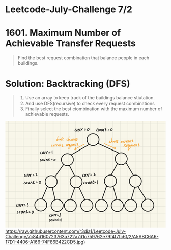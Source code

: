# Leetcode-July-Challenge 7/2
# 1601. Maximum Number of Achievable Transfer Requests
> Find the best request combination that balance people in each buildings.

# Solution: Backtracking (DFS)
> 1. Use an array to keep track of the buildings balance stiutation.  
> 2. And use DFS(recursive) to check every request combinations  
> 3. Finally select the best ciombination with the  maximum number of achievable requests.  
> 
![image](https://raw.githubusercontent.com/r3dia1/Leetcode-July-Challenge/7c84d160723763a722a7d1c759762e79f4f7fc6f/2/A5ABC6A6-17D1-4406-A166-74F86B422CD5.jpg)https://raw.githubusercontent.com/r3dia1/Leetcode-July-Challenge/7c84d160723763a722a7d1c759762e79f4f7fc6f/2/A5ABC6A6-17D1-4406-A166-74F86B422CD5.jpg)
